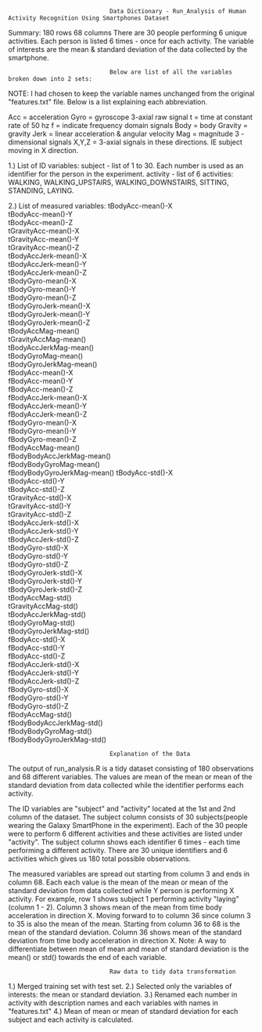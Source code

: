 

								 Data Dictionary - Run_Analysis of Human Activity Recognition Using Smartphones Dataset
						   
Summary: 180 rows 68 columns
There are 30 people performing 6 unique activities. Each person is listed 6 times - once for each activity. The variable of interests are the mean & standard deviation of the data collected by the smartphone. 


								 Below are list of all the variables broken down into 2 sets:


NOTE: I had chosen to keep the variable names unchanged from the original "features.txt" file. Below is a list explaining each abbreviation.

Acc = acceleration
Gyro = gyroscope 3-axial raw signal
t = time at constant rate of 50 hz
f = indicate frequency domain signals
Body = body
Gravity = gravity
Jerk = linear acceleration & angular velocity
Mag = magnitude 3 - dimensional signals
X,Y,Z = 3-axial signals in these directions. IE subject moving in X direction. 
							   
1.) List of ID variables:
subject - list of 1 to 30. Each number is used as an identifier for the person in the experiment.
activity - list of 6 activities: WALKING, WALKING_UPSTAIRS, WALKING_DOWNSTAIRS, SITTING, STANDING, LAYING.

2.) List of measured variables:
tBodyAcc-mean()-X           
tBodyAcc-mean()-Y          
tBodyAcc-mean()-Z           
tGravityAcc-mean()-X        
tGravityAcc-mean()-Y        
tGravityAcc-mean()-Z       
tBodyAccJerk-mean()-X       
tBodyAccJerk-mean()-Y       
tBodyAccJerk-mean()-Z       
tBodyGyro-mean()-X         
tBodyGyro-mean()-Y          
tBodyGyro-mean()-Z          
tBodyGyroJerk-mean()-X      
tBodyGyroJerk-mean()-Y     
tBodyGyroJerk-mean()-Z      
tBodyAccMag-mean()         
tGravityAccMag-mean()       
tBodyAccJerkMag-mean()     
tBodyGyroMag-mean()         
tBodyGyroJerkMag-mean()     
fBodyAcc-mean()-X           
fBodyAcc-mean()-Y          
fBodyAcc-mean()-Z           
fBodyAccJerk-mean()-X       
fBodyAccJerk-mean()-Y       
fBodyAccJerk-mean()-Z      
fBodyGyro-mean()-X          
fBodyGyro-mean()-Y          
fBodyGyro-mean()-Z          
fBodyAccMag-mean()         
fBodyBodyAccJerkMag-mean()  
fBodyBodyGyroMag-mean()     
fBodyBodyGyroJerkMag-mean() 
tBodyAcc-std()-X           
tBodyAcc-std()-Y            
tBodyAcc-std()-Z           
tGravityAcc-std()-X        
tGravityAcc-std()-Y        
tGravityAcc-std()-Z        
tBodyAccJerk-std()-X        
tBodyAccJerk-std()-Y        
tBodyAccJerk-std()-Z       
tBodyGyro-std()-X           
tBodyGyro-std()-Y           
tBodyGyro-std()-Z           
tBodyGyroJerk-std()-X      
tBodyGyroJerk-std()-Y      
tBodyGyroJerk-std()-Z      
tBodyAccMag-std()          
tGravityAccMag-std()       
tBodyAccJerkMag-std()      
tBodyGyroMag-std()         
tBodyGyroJerkMag-std()    
fBodyAcc-std()-X           
fBodyAcc-std()-Y          
fBodyAcc-std()-Z           
fBodyAccJerk-std()-X       
fBodyAccJerk-std()-Y       
fBodyAccJerk-std()-Z       
fBodyGyro-std()-X          
fBodyGyro-std()-Y          
fBodyGyro-std()-Z          
fBodyAccMag-std()          
fBodyBodyAccJerkMag-std()   
fBodyBodyGyroMag-std()      
fBodyBodyGyroJerkMag-std() 



								 Explanation of the Data
										   
The output of run_analysis.R is a tidy dataset consisting of 180 observations and 68 different variables. The values are mean of the mean or mean of the standard deviation from data collected while the identifier performs each activity.

The ID variables are "subject" and "activity" located at the 1st and 2nd column of the dataset. 
The subject column consists of 30 subjects(people wearing the Galaxy SmartPhone in the experiment). Each of the 30 people were to perform 6 different activities and these activities are listed under "activity".
The subject column shows each identifier 6 times - each time performing a different activity. There are 30 unique identifiers and 6 activities which gives us 180 total possible observations. 

The measured variables are spread out starting from column 3 and ends in column 68. Each each value is the mean of the mean or mean of the standard deviation from data collected while Y person is performing X activity. 
For example, row 1 shows subject 1 performing activity "laying" (column 1 - 2). Column 3 shows mean of the mean from time body acceleration in direction X. Moving forward to to column 36 since column 3 to 35 is also the mean of the mean.
Starting from column 36 to 68 is the mean of the standard deviation. Column 36 shows mean of the standard deviation from time body acceleration in direction X. 
Note: A way to differentiate between mean of mean and mean of standard deviation is the mean() or std() towards the end of each variable.


								 Raw data to tidy data transformation
1.) Merged training set with test set.
2.) Selected only the variables of interests: the mean or standard deviation. 
3.) Renamed each number in activity with description names and each variables with names in "features.txt"
4.) Mean of mean or mean of standard deviation for each subject and each activity is calculated.






